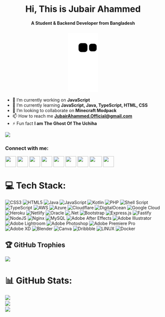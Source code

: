 <h1 align="center">Hi, This is Jubair Ahammed </h1>
<h4 align="center">A Student & Backend Developer from Bangladesh </h4>
<h5></h5>

 <div align="center">
 
  ![Snake animation](https://github.com/sabbirzzaman/sabbirzzaman/blob/output/github-contribution-grid-snake.svg)
  
 </div>
 
- 🔭 I’m currently working on **JavaScript**
- 🌱 I’m currently learning **JavaScript, Java, TypeScript, HTML, CSS**
- 👯 I’m looking to collaborate on **Minecraft Modpack**
- 📫 How to reach me **JubairAhammed.Official@gmail.com**
- ⚡ Fun fact **I am The Ghost Of The Uchiha**

[![](https://visitcount.itsvg.in/api?id=Jubair-Ahammed&icon=2&color=3)](https://visitcount.itsvg.in)

<h3 ">Connect with me: </h2>
<a href="https://www.facebook.com/JubairUchiha" target="blank"><img align="center" src="https://github.com/Jubair-Ahammed/test/blob/main/Icon/facebook.png?raw=true" height="35" width="35" /></a>
<a href="https://linkedin.com/in/Jubair-Ahammed" target="blank"><img align="center" src="https://github.com/Jubair-Ahammed/test/blob/main/Icon/linkedin.png?raw=true" height="35" width="35" /></a>
<a href="https://twitter.com/Jubair__Ahammed" target="blank"><img align="center" src="https://github.com/Jubair-Ahammed/test/blob/main/Icon/twitter.png?raw=true" height="35" width="35" /></a>
<a href="https://reddit.com/user/JubairAhammed" target="blank"><img align="center" src="https://github.com/Jubair-Ahammed/test/blob/main/Icon/reddit.png?raw=true" height="35" width="35" /></a>
<a href="https://behance.net/Jubair-Ahammed" target="blank"><img align="center" src="https://github.com/Jubair-Ahammed/test/blob/main/Icon/behance.png?raw=true" height="35" width="35" /></a>
<a href="https://medium.com/@Jubair-Ahammed" target="blank"><img align="center" src="https://github.com/Jubair-Ahammed/test/blob/main/Icon/medium.png?raw=true" height="35" width="35" /></a>
<a href="https://pinterest.com/Jubair__Ahammed" target="blank"><img align="center" src="https://github.com/Jubair-Ahammed/test/blob/main/Icon/pinterest.png?raw=true" height="35" width="35" /></a>
<a href="https://stackoverflow.com/users/20461938/Jubair-Ahammed" target="blank"><img align="center" src="https://github.com/Jubair-Ahammed/test/blob/main/Icon/stackoverflow.png?raw=true" height="35" width="40" /></a>
<a href="https://dribbble.com/Jubair-Ahammed" target="blank"><img align="center" src="https://github.com/Jubair-Ahammed/test/blob/main/Icon/dribbble.png?raw=true" height="35" width="35" /></a>

# 💻 Tech Stack:
![CSS3](https://img.shields.io/badge/css3-%231572B6.svg?style=flat&logo=css3&logoColor=white)
![HTML5](https://img.shields.io/badge/html5-%23E34F26.svg?style=flat&logo=html5&logoColor=white)
![Java](https://img.shields.io/badge/java-%23ED8B00.svg?style=flat&logo=java&logoColor=white)
![JavaScript](https://img.shields.io/badge/javascript-%23323330.svg?style=flat&logo=javascript&logoColor=%23F7DF1E)
![Kotlin](https://img.shields.io/badge/kotlin-%230095D5.svg?style=flat&logo=kotlin&logoColor=white)
![PHP](https://img.shields.io/badge/php-%23777BB4.svg?style=flat&logo=php&logoColor=white)
![Shell Script](https://img.shields.io/badge/shell_script-%23121011.svg?style=flat&logo=gnu-bash&logoColor=white)
![TypeScript](https://img.shields.io/badge/typescript-%23007ACC.svg?style=flat&logo=typescript&logoColor=white)
![AWS](https://img.shields.io/badge/AWS-%23FF9900.svg?style=flat&logo=amazon-aws&logoColor=white)
![Azure](https://img.shields.io/badge/azure-%230072C6.svg?style=flat&logo=azure-devops&logoColor=white)
![Cloudflare](https://img.shields.io/badge/Cloudflare-F38020?style=flat&logo=Cloudflare&logoColor=white)
![DigitalOcean](https://img.shields.io/badge/DigitalOcean-%230167ff.svg?style=flat&logo=digitalOcean&logoColor=white)
![Google Cloud](https://img.shields.io/badge/Google%20Cloud-%234285F4.svg?style=flat&logo=google-cloud&logoColor=white)
![Heroku](https://img.shields.io/badge/heroku-%23430098.svg?style=flat&logo=heroku&logoColor=white)
![Netlify](https://img.shields.io/badge/netlify-%23000000.svg?style=flat&logo=netlify&logoColor=#00C7B7)
![Oracle](https://img.shields.io/badge/Oracle-F80000?style=flat&logo=oracle&logoColor=white)
![.Net](https://img.shields.io/badge/.NET-5C2D91?style=flat&logo=.net&logoColor=white)
![Bootstrap](https://img.shields.io/badge/bootstrap-%23563D7C.svg?style=flat&logo=bootstrap&logoColor=white)
![Express.js](https://img.shields.io/badge/express.js-%23404d59.svg?style=flat&logo=express&logoColor=%2361DAFB)
![Fastify](https://img.shields.io/badge/fastify-%23000000.svg?style=flat&logo=fastify&logoColor=white)
![NodeJS](https://img.shields.io/badge/node.js-6DA55F?style=flat&logo=node.js&logoColor=white)
![Nginx](https://img.shields.io/badge/nginx-%23009639.svg?style=flat&logo=nginx&logoColor=white)
![MySQL](https://img.shields.io/badge/mysql-%2300f.svg?style=flat&logo=mysql&logoColor=white)
![Adobe After Effects](https://img.shields.io/badge/Adobe%20After%20Effects-9999FF.svg?style=flat&logo=Adobe%20After%20Effects&logoColor=white)
![Adobe Illustrator](https://img.shields.io/badge/adobeillustrator-%23FF9A00.svg?style=flat&logo=adobeillustrator&logoColor=white)
![Adobe Lightroom](https://img.shields.io/badge/Adobe%20Lightroom-31A8FF.svg?style=flat&logo=Adobe%20Lightroom&logoColor=white)
![Adobe Photoshop](https://img.shields.io/badge/adobephotoshop-%2331A8FF.svg?style=flat&logo=adobephotoshop&logoColor=white)
![Adobe Premiere Pro](https://img.shields.io/badge/Adobe%20Premiere%20Pro-9999FF.svg?style=flat&logo=Adobe%20Premiere%20Pro&logoColor=white)
![Adobe XD](https://img.shields.io/badge/Adobe%20XD-470137?style=flat&logo=Adobe%20XD&logoColor=#FF61F6)
![Blender](https://img.shields.io/badge/blender-%23F5792A.svg?style=flat&logo=blender&logoColor=white)
![Canva](https://img.shields.io/badge/Canva-%2300C4CC.svg?style=flat&logo=Canva&logoColor=white)
![Dribbble](https://img.shields.io/badge/Dribbble-EA4C89?style=flat&logo=dribbble&logoColor=white)
![LINUX](https://img.shields.io/badge/Linux-FCC624?style=flat&logo=linux&logoColor=black)
![Docker](https://img.shields.io/badge/docker-%230db7ed.svg?style=flat&logo=docker&logoColor=white)

## 🏆 GitHub Trophies
![](https://github-profile-trophy.vercel.app/?username=Jubair-Ahammed&theme=matrix&no-frame=false&no-bg=false&margin-w=4)

# 📊 GitHub Stats:
![](https://github-readme-stats.vercel.app/api?username=Jubair-Ahammed&theme=chartreuse-dark&hide_border=false&include_all_commits=true&count_private=false)<br/>
![](https://github-readme-streak-stats.herokuapp.com/?user=Jubair-Ahammed&theme=chartreuse-dark&hide_border=false)<br/>
![](https://github-readme-stats.vercel.app/api/top-langs/?username=Jubair-Ahammed&theme=chartreuse-dark&hide_border=false&include_all_commits=true&count_private=false&layout=compact)
